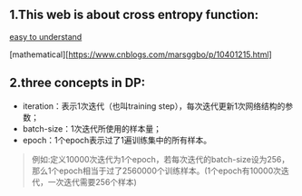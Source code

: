 ## 1.This web is about cross entropy function:  
[easy to understand](https://blog.csdn.net/qq_22210253/article/details/85229988)  

[mathematical][https://www.cnblogs.com/marsggbo/p/10401215.html]

## 2.three concepts in DP:
- iteration：表示1次迭代（也叫training step），每次迭代更新1次网络结构的参数；
- batch-size：1次迭代所使用的样本量；
- epoch：1个epoch表示过了1遍训练集中的所有样本。
> 例如:定义10000次迭代为1个epoch，若每次迭代的batch-size设为256，那么1个epoch相当于过了2560000个训练样本。(1个epoch有10000次迭代，一次迭代需要256个样本)
